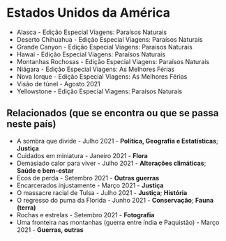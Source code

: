 # Estados Unidos da América

* Alasca - Edição Especial Viagens: Paraísos Naturais
* Deserto Chihuahua - Edição Especial Viagens: Paraísos Naturais
* Grande Canyon - Edição Especial Viagens: Paraísos Naturais
* Hawai - Edição Especial Viagens: Paraísos Naturais
* Montanhas Rochosas - Edição Especial Viagens: Paraísos Naturais
* Niágara - Edição Especial Viagens: As Melhores Férias
* Nova Iorque - Edição Especial Viagens: As Melhores Férias
* Visão de túnel - Agosto 2021
* Yellowstone - Edição Especial Viagens: Paraísos Naturais

## Relacionados (que se encontra ou que se passa neste país)
* A sombra que divide - Julho 2021 - **Política, Geografia e Estatísticas**; **Justiça**
* Cuidados em miniatura - Janeiro 2021 - **Flora**
* Demasiado calor para viver - Julho 2021 - **Alterações climáticas**; **Saúde e bem-estar**
* Ecos de perda - Setembro 2021 - **Outras guerras**
* Encarcerados injustamente - Março 2021 - **Justiça**
* O massacre racial de Tulsa - Julho 2021 - **Justiça**; **História**
* O regresso do puma da Florida - Junho 2021 - **Conservação**; **Fauna (terra)**
* Rochas e estrelas - Setembro 2021 - **Fotografia**
* Uma fronteira nas montanhas (guerra entre índia e Paquistão) - Março 2021 - **Guerras, outras**